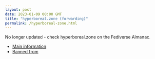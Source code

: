 ```yaml
---
layout: post
date: 2023-01-09 00:00 GMT
title: "hyperboreal.zone (forwarding)"
permalink: /hyperboreal-zone.html
---
```


No longer updated - check hyperboreal.zone on the Fediverse Almanac.

* [Main information](https://www.fediversealmanac.com/api/v1/instances/hyperboreal.zone)
* [Banned from](https://www.fediversealmanac.com/api/v1/instances/hyperboreal.zone/banned_from)

